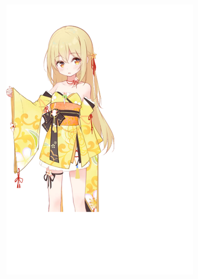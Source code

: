 <div style="position:relative; display: flex;"> 
    <img style='position:absolute;' src='github-metrics.svg'/>
    <img style='position:absolute;' align='right' src='pic/00.webp' width='300px'/>
</div> 

### Self Introduction
A college student who loves open source projects.   
***Currently Busy with school work and unavailable***
### Overall Status
[![Readme Card](https://github-readme-stats-one-bice.vercel.app/api?username=keta1&show_icons=true&role=OWNER,ORGANIZATION_MEMBER,COLLABORATOR)](https://github.com/anuraghazra/github-readme-stats)  
[![wakatime stats](https://github-readme-stats.vercel.app/api/wakatime?username=keta1&layout=compact)](https://github.com/anuraghazra/github-readme-stats)
